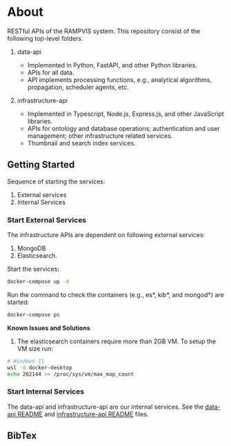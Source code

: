 # About

RESTful APIs of the RAMPVIS system. This repository consist of the following top-level folders.

1. data-api
   - Implemented in Python, FastAPI, and other Python libraries.
   - APIs for all data.
   - API implements processing functions, e.g., analytical algorithms, propagation, scheduler agents, etc.

2. infrastructure-api
   - Implemented in Typescript, Node.js, Express.js, and other JavaScript libraries.
   - APIs for ontology and database operations; authentication and user management; other infrastructure related services.
   - Thumbnail and search index services.

## Getting Started

Sequence of starting the services:

1. External services
2. Internal Services

### Start External Services

The infrastructure APIs are dependent on following external services:
1. MongoDB 
2. Elasticsearch. 

Start the services:

```bash
docker-compose up -d
```

Run the command to check the containers (e.g., es*, kib*, and mongod*) are started:

```bash
docker-compose ps
```

**Known Issues and Solutions**

1. The elasticsearch containers require more than 2GB VM. To setup the VM size run:

```bash
# Windows-11
wsl -d docker-desktop 
echo 262144 >> /proc/sys/vm/max_map_count
```

### Start Internal Services
The data-api and infrastructure-api are our internal services. See the [data-api README](data-api/README) and [infrastructure-api README](infrastructure-api/README) files.

## BibTex
